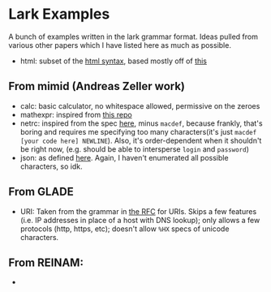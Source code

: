 # Lark Examples

A bunch of examples written in the lark grammar format. Ideas pulled from various other papers which I have listed here as much as possible. 


- html: subset of the [html syntax](https://www.w3.org/TR/html52/syntax.html), based mostly off of [this](https://www2.cs.arizona.edu/~debray/Teaching/CSc453/project/html-subset-grammar.html)

## From mimid (Andreas Zeller work)

- calc: basic calculator, no whitespace allowed, permissive on the zeroes
- mathexpr: inspired from [this repo](https://github.com/louisfisch/mathematical-expressions-parser/blob/master/eval.py)
- netrc: inspired from the spec [here](https://www.ibm.com/support/knowledgecenter/en/ssw_aix_72/filesreference/netrc.html), minus `macdef`, because frankly, that's boring and requires me specifying too many characters(it's just `macdef [your code here] NEWLINE`). Also, it's order-dependent when it shouldn't be right now, (e.g. should be able to intersperse `login` and `password`)
- json: as defined [here](https://www.json.org/json-en.html). Again, I haven't enumerated all possible characters, so idk. 

## From GLADE
- URI: Taken from the grammar in [the RFC](https://tools.ietf.org/html/rfc3986#section-3) for URIs. Skips a few features (i.e. IP addresses in place of a host with DNS lookup); only allows a few protocols (http, https, etc);
doesn't allow `%HX` specs of unicode characters. 


## From REINAM:
- 